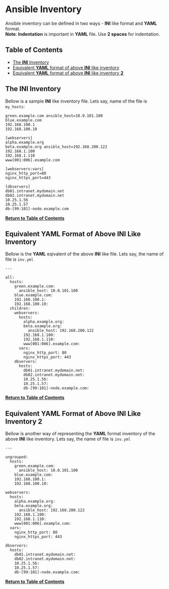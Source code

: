 # Ansible Inventory
Ansible inventory can be defined in two ways - **INI** like format and **YAML** format. <br>
**Note**: **Indentation** is important in **YAML** file. Use **2 spaces** for indentation. 



## Table of Contents
- [The **INI** Inventory](#the-ini-inventory)
- [Equivalent **YAML** format of above **INI** like inventory](#equivalent-yaml-format-of-above-ini-like-inventory)
- [Equivalent **YAML** format of above **INI** like inventory **2**](#equivalent-yaml-format-of-above-ini-like-inventory-2)



## The INI Inventory
Bellow is a sample **INI** like inventory file. Lets say, name of the file is `my_hosts`:

```
green.example.com ansible_host=10.0.101.100
blue.example.com
192.168.100.1
192.168.100.10

[webservers]
alpha.example.org
beta.example.org ansible_host=192.168.200.122
192.168.1.100
192.168.1.110
www[001:006].example.com

[webservers:vars]
nginx_http_port=80
nginx_https_port=443

[dbservers]
db01.intranet.mydomain.net
db02.intranet.mydomain.net
10.25.1.56
10.25.1.57
db-[99:101]-node.example.com
```
[**Return to Table of Contents**](#table-of-contents)



## Equivalent YAML Format of Above INI Like Inventory
Bellow is the **YAML** eqivalent of the above **INI** like file. Lets say, the name of file is `inv.yml`

```
---

all:
  hosts:
    green.example.com:
      ansible_host: 10.0.101.100
    blue.example.com:
    192.168.100.1:
    192.168.100.10:
  children:
    webservers:
      hosts:
        alpha.example.org:
        beta.example.org:
          ansible_host: 192.168.200.122
        192.168.1.100:
        192.168.1.110:
        www[001:006].example.com:
      vars:
        nginx_http_port: 80
        nginx_https_port: 443
    dbservers:
      hosts:
        db01.intranet.mydomain.net:
        db02.intranet.mydomain.net:
        10.25.1.56:
        10.25.1.57:
        db-[99:101]-node.example.com:
```
[**Return to Table of Contents**](#table-of-contents)



## Equivalent YAML Format of Above INI Like Inventory 2
Bellow is another way of representing the **YAML** format inventory of the above **INI** like inventory. Lets say, the name of file is `inv.yml`

```
---

ungrouped:
  hosts:
    green.example.com:
      ansible_host: 10.0.101.100
    blue.example.com:
    192.168.100.1:
    192.168.100.10:

webservers:
  hosts:
    alpha.example.org:
    beta.example.org:
      ansible_host: 192.168.200.122
    192.168.1.100:
    192.168.1.110:
    www[001:006].example.com:
  vars:
    nginx_http_port: 80
    nginx_https_port: 443

dbservers:
  hosts:
    db01.intranet.mydomain.net:
    db02.intranet.mydomain.net:
    10.25.1.56:
    10.25.1.57:
    db-[99:101]-node.example.com:
```
[**Return to Table of Contents**](#table-of-contents)



